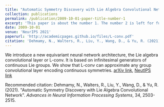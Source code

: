 ```yaml
---
title: "Automatic Symmetry Discovery with Lie Algebra Convolutional Networks"
collection: publications
permalink: /publication/2009-10-01-paper-title-number-1
excerpt: 'This paper is about the number 1. The number 2 is left for future work.'
date: 2009-10-01
venue: 'NeurIPS 2021'
paperurl: 'http://academicpages.github.io/files/L-conv.pdf'
citation: 'Dehmamy, N., Walters, R., Liu, Y., Wang, D., & Yu, R. (2021). &quot;Automatic Symmetry Discovery with Lie Algebra Convolutional Network&quot;. <i>Advances in Neural Information Processing Systems</i>, 34, 2503-2515.'
---
```

We introduce a new equivariant neural network architecture, the Lie algebra convolutional layer or L-conv. 
It is based on infinitesimal generators of continuous Lie groups. 
We show that L-conv can approximate any group convolutional layer encoding continuous symmetries. 
[arXiv link](https://arxiv.org/pdf/2109.07103.pdf), 
[NeutIPS link](https://proceedings.neurips.cc/paper/2021/file/148148d62be67e0916a833931bd32b26-Paper.pdf)

Recommended citation: Dehmamy, N., Walters, R., Liu, Y., Wang, D., & Yu, R. (2021). "Automatic Symmetry Discovery with Lie Algebra Convolutional Network". <i>Advances in Neural Information Processing Systems</i>, 34, 2503-2515.
